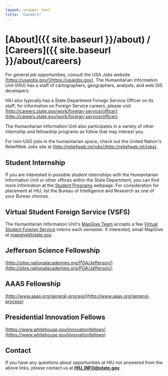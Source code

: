 ```yaml
---
layout: wrapper_text
title: "Careers"
---
```

# [About]({{ site.baseurl }}/about) / [Careers]({{ site.baseurl }}/about/careers)

For general job opportunities, consult the USA Jobs website [https://usajobs.gov/](https://usajobs.gov).  The Humanitarian Information Unit (HIU) has a staff of cartographers, geographers, analysts, and web GIS developers.

HIU also typically has a State Department Foreign Service Officer on its staff; for information on Foreign Service careers, please visit [http://careers.state.gov/work/foreign-service/officer](http://careers.state.gov/work/foreign-service/officer).

The Humanitarian Information Unit also participates in a variety of other internship and fellowship programs as follow that may interest you.

For non-USG jobs in the humanitarian space, check out the United Nation's ReliefWeb Jobs site at [http://reliefweb.int/jobs](http://reliefweb.int/jobs).

## Student Internship

If you are interested in possible student internships with the Humanitarian Information Unit or other offices within the State Department, you can find more information at the [Student Programs](http://careers.state.gov/intern) webpage.  For consideration for placement at HIU, list the Bureau of Intelligence and Research as one of your Bureau choices.

## Virtual Student Foreign Service (VSFS)

The Humanitarian Information Unit's [MapGive Team](http://mapgive.state.gov) accepts a few [Virtual Student Foreign Service](http://www.state.gov/vsfs/) interns each semester.  If interested, email MapGive at [mapgive@state.gov](mailto:mapgive@state.gov?subject=VSFS+Internship).

## Jefferson Science Fellowship

[http://sites.nationalacademies.org/PGA/Jefferson/](http://sites.nationalacademies.org/PGA/Jefferson/)

## AAAS Fellowship

[http://www.aaas.org/general-process](http://www.aaas.org/general-process)

## Presidential Innovation Fellows

[https://www.whitehouse.gov/innovationfellows](https://www.whitehouse.gov/innovationfellows)

## Contact

If you have any questions about opportunities at HIU not answered from the above links, please contact us at **[HIU_INFO@state.gov](mailto:HIU_INFO@state.gov?subject=HIU+Careers)**.
